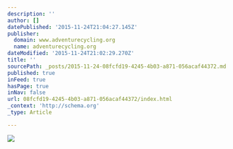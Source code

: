 ```yaml
---
description: ''
author: []
datePublished: '2015-11-24T21:04:27.145Z'
publisher:
  domain: www.adventurecycling.org
  name: adventurecycling.org
dateModified: '2015-11-24T21:02:29.270Z'
title: ''
sourcePath: _posts/2015-11-24-08fcfd19-4245-4b03-a871-056acaf44372.md
published: true
inFeed: true
hasPage: true
inNav: false
url: 08fcfd19-4245-4b03-a871-056acaf44372/index.html
_context: 'http://schema.org'
_type: Article

---
```

![](http://www.adventurecycling.org/default/assets/Image/blog/Adventure_Cyclist_Extras/%20GearedUp.jpg)